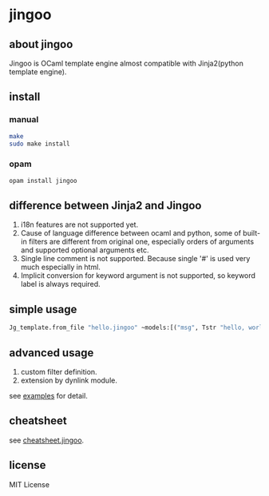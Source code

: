 # jingoo

## about jingoo

Jingoo is OCaml template engine almost compatible with Jinja2(python template engine).

## install

### manual

```bash
make
sudo make install
```
### opam

```bash
opam install jingoo
```

## difference between Jinja2 and Jingoo

1. i18n features are not supported yet.
2. Cause of language difference between ocaml and python,
   some of built-in filters are different from original one,
   especially orders of arguments and supported optional arguments etc.
3. Single line comment is not supported. Because single '#' is used very much especially in html.
4. Implicit conversion for keyword argument is not supported, so keyword label is always required.

## simple usage

```ocaml
Jg_template.from_file "hello.jingoo" ~models:[("msg", Tstr "hello, world!")]
```

## advanced usage

1. custom filter definition.
2. extension by dynlink module.

see [examples](https://github.com/tategakibunko/jingoo/tree/master/example) for detail.


## cheatsheet

see [cheatsheet.jingoo](https://github.com/tategakibunko/jingoo/blob/master/example/cheatsheet.jingoo).


## license

MIT License
